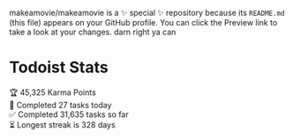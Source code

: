 makeamovie/makeamovie is a ✨ special ✨ repository because its `README.md` (this file) appears on your GitHub profile.
You can click the Preview link to take a look at your changes. darn right ya can

# Todoist Stats

<!-- TODO-IST:START -->
🏆  45,325 Karma Points           
🌸  Completed 27 tasks today           
✅  Completed 31,635 tasks so far           
⏳  Longest streak is 328 days
<!-- TODO-IST:END -->